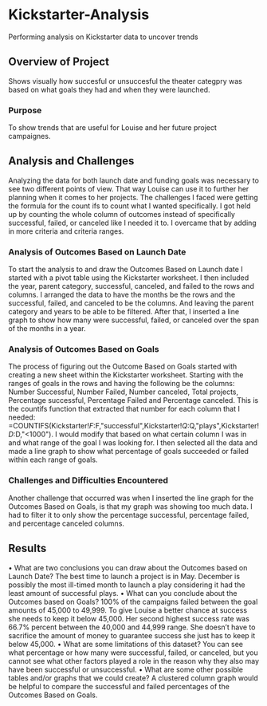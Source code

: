 # Kickstarter-Analysis
Performing analysis on Kickstarter data to uncover trends

## Overview of Project
Shows visually how succesful or unsuccesful the theater categpry was based on what goals they had and when they were launched.

### Purpose
To show trends that are useful for Louise and her future project campaignes.
## Analysis and Challenges
 Analyzing the data for both launch date and funding goals was necessary to see two different points of view. That way Louise can use it to further her planning when it comes to her projects. The challenges I faced were getting the formula for the count ifs to count what I wanted specifically. I got held up by counting the whole column of outcomes instead of specifically successful, failed, or canceled like I needed it to. I overcame that by adding in more criteria and criteria ranges.
### Analysis of Outcomes Based on Launch Date
To start the analysis to and draw the Outcomes Based on Launch date I started with a pivot table using the Kickstarter worksheet. I then included the year, parent category, successful, canceled, and failed to the rows and columns. I arranged the data to have the months be the rows and the successful, failed, and canceled to be the columns. And leaving the parent category and years to be able to be filtered. After that, I inserted a line graph to show how many were successful, failed, or canceled over the span of the months in a year.
### Analysis of Outcomes Based on Goals
The process of figuring out the Outcome Based on Goals started with creating a new sheet within the Kickstarter worksheet. Starting with the ranges of goals in the rows and having the following be the columns: Number Successful, Number Failed, Number canceled, Total projects, Percentage successful, Percentage Failed and Percentage canceled. This is the countifs function that extracted that number for each column that I needed: =COUNTIFS(Kickstarter!$F:$F,"successful",Kickstarter!$Q:$Q,"plays",Kickstarter!$D:$D,"<1000"). I would modify that based on what certain column I was in and what range of the goal I was looking for. I then selected all the data and made a line graph to show what percentage of goals succeeded or failed within each range of goals.

### Challenges and Difficulties Encountered
 Another challenge that occurred was when I inserted the line graph for the Outcomes Based on Goals, is that my graph was showing too much data. I had to filter it to only show the percentage successful, percentage failed, and percentage canceled columns.
## Results
•	What are two conclusions you can draw about the Outcomes based on Launch Date? The best time to launch a project is in May. December is possibly the most ill-timed month to launch a play considering it had the least amount of successful plays.
•	What can you conclude about the Outcomes based on Goals? 100% of the campaigns failed between the goal amounts of 45,000 to 49,999. To give Louise a better chance at success she needs to keep it below 45,000. Her second highest success rate was 66.7% percent between the 40,000 and 44,999 range. She doesn’t have to sacrifice the amount of money to guarantee success she just has to keep it below 45,000.
•	What are some limitations of this dataset? You can see what percentage or how many were successful, failed, or canceled, but you cannot see what other factors played a role in the reason why they also may have been successful or unsuccessful.
•	What are some other possible tables and/or graphs that we could create?
A clustered column graph would be helpful to compare the successful and failed percentages of the Outcomes Based on Goals.

